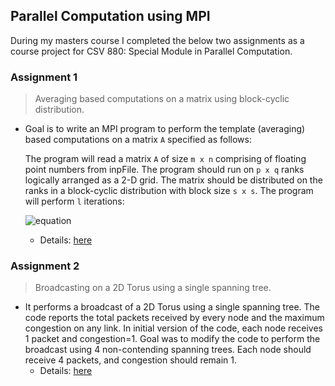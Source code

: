## Parallel Computation using MPI

During my masters course I completed the below two assignments as a course project for CSV 880: Special Module in Parallel Computation.

### Assignment 1
> Averaging based computations on a matrix using block-cyclic distribution. 

- Goal is to write an MPI program to perform the template (averaging) based computations on a matrix `A` specified as follows:

	The program will read a matrix `A` of size `m x n` comprising of floating point numbers from inpFile. The program should run on `p x q` ranks logically arranged as a 2-D grid. The matrix should be distributed on the ranks in a block-cyclic distribution with block size `s x s`. The program will perform `l` iterations: 
	
	![equation][Equation_embedding]

	- Details: [here][Assignment1_doc]

### Assignment 2
> Broadcasting on a 2D Torus using a single spanning tree. 

- It performs a broadcast of a 2D Torus using a single spanning tree. The code reports the total packets received by every node and the maximum congestion on any link. In initial version of the code, each node receives 1 packet and congestion=1. Goal was to modify the code to perform the broadcast using 4 non-contending spanning trees. Each node should receive 4 packets, and congestion should remain 1.
	- Details: [here][Assignment2_doc]


[Assignment1_doc]: https://github.com/vijaydaultani/CSV880/blob/master/assignment%201/docs/Assignment1.pdf

[Assignment2_doc]: https://github.com/vijaydaultani/CSV880/blob/master/assignment%202/docs/Assignment2.pdf

[Equation_embedding]: http://latex.codecogs.com/gif.latex?A[i][j]%20=%20\frac{a%20.%20A[i-1][j]%20+%20b%20.%20A[i][j-1]%20+%20c%20.%20A[i][j]%20+%20d%20.%20A[i][j+1]%20+%20e%20.%20A[i+1][j]%20}{a%20+%20b%20+%20c%20+%20d%20+%20e}

[Equation_website]: # (<img src="http://www.sciweavers.org/tex2img.php?eq=A%5Bi%5D%5Bj%5D%20%3D%20%20%5Cfrac%7Ba%20.%20A%5Bi-1%5D%5Bj%5D%20%2B%20b%20.%20A%5Bi%5D%5Bj-1%5D%20%2B%20c%20.%20A%5Bi%5D%5Bj%5D%20%2B%20d%20.%20A%5Bi%5D%5Bj%2B1%5D%20%2B%20e%20.%20A%5Bi%2B1%5D%5Bj%5D%20%7D%7Ba%20%2B%20b%20%2B%20c%20%2B%20d%20%2B%20e%7D%20&bc=White&fc=Black&im=jpg&fs=12&ff=arev&edit=0" align="center" border="0" alt="A[i][j] =  \frac{a . A[i-1][j] + b . A[i][j-1] + c . A[i][j] + d . A[i][j+1] + e . A[i+1][j] }{a + b + c + d + e} " width="640" height="44" />)
